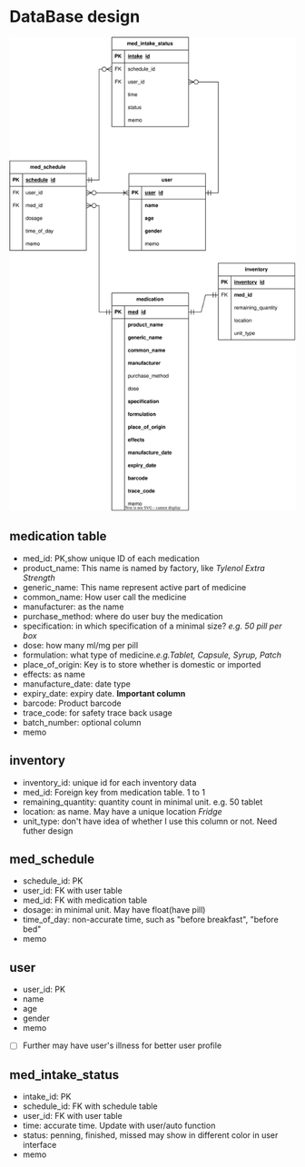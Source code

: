 
# DataBase design

![Diagram](https://raw.githubusercontent.com/ratio-dd/medication_inventory/main/design_UML/first_design/first_design.svg)

## medication table
- med_id: PK,show unique ID of each medication
- product_name: This name is named by factory, like *Tylenol Extra Strength*
- generic_name: This name represent active part of medicine
- common_name: How user call the medicine
- manufacturer: as the name
- purchase_method: where do user buy the medication
- specification: in which specification of a minimal size? *e.g. 50 pill per box*
- dose: how many ml/mg per pill
- formulation: what type of medicine.*e.g.Tablet, Capsule, Syrup, Patch*
- place_of_origin: Key is to store whether is domestic or imported
- effects: as name
- manufacture_date: date type
- expiry_date: expiry date. **Important column**
- barcode: Product barcode
- trace_code: for safety trace back usage
- batch_number: optional column
- memo

## inventory
- inventory_id: unique id for each inventory data
- med_id: Foreign key from medication table. 1 to 1
- remaining_quantity: quantity count in minimal unit. e.g. 50 tablet
- location: as name. May have a unique location *Fridge*
- unit_type: don't have idea of whether I use this column or not. Need futher design

## med_schedule
- schedule_id: PK
- user_id: FK with user table
- med_id: FK with medication table
- dosage: in minimal unit. May have float(have pill)
- time_of_day: non-accurate time, such as "before breakfast", "before bed"
- memo

## user
- user_id: PK
- name
- age
- gender
- memo
- [ ] Further may have user's illness for better user profile

## med_intake_status
- intake_id: PK
- schedule_id: FK with schedule table
- user_id: FK with user table
- time: accurate time. Update with user/auto function
- status: penning, finished, missed may show in different color in user interface
- memo

